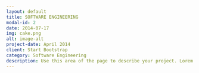 ```yaml
---
layout: default
title: SOFTWARE ENGINEERING
modal-id: 2
date: 2014-07-17
img: cake.png
alt: image-alt
project-date: April 2014
client: Start Bootstrap
category: Software Engineering
description: Use this area of the page to describe your project. Lorem ipsum dolor sit amet, consectetur adipisicing elit. Mollitia neque assumenda ipsam nihil, molestias magnam, recusandae quos quis inventore quisquam velit asperiores, vitae? Reprehenderit soluta, eos quod consequuntur itaque. Nam.
---
```

